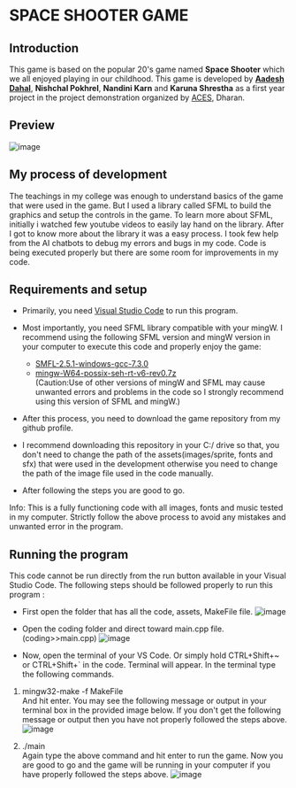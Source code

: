 # SPACE SHOOTER GAME

## Introduction
This game is based on the popular 20's game named **Space Shooter** which we all enjoyed playing in our childhood. This game is developed by [**Aadesh Dahal**](https://www.facebook.com/profile.php?id=100086562643929), **Nishchal Pokhrel**, **Nandini Karn** and **Karuna Shrestha** as a first year project in the project demonstration organized by [ACES](https://www.facebook.com/acesdharan), Dharan. 


## Preview

![image](https://github.com/user-attachments/assets/cfe8ba14-5860-4d0e-889e-2436f05973d3)


## My process of development

The teachings in my college was enough to understand basics of the game that were used in the game. But I used a library called SFML to build the graphics and setup the controls in the game. To learn more about SFML, initially i watched few youtube videos to easily lay hand on the library. After I got to know more about the library it was a easy process. I took few help from the AI chatbots to debug my errors and bugs in my code. Code is being executed properly but there are some room for improvements in my code.


## Requirements and setup 

* Primarily, you need [Visual Studio Code](https://code.visualstudio.com/Download) to run this program.
* Most importantly, you need SFML library compatible with your mingW. I recommend using the following SFML version and mingW version in your computer to execute this code and properly enjoy the game: 
   * [SMFL-2.5.1-windows-gcc-7.3.0](https://sourceforge.net/projects/sfml.mirror/files/2.5.1/SFML-2.5.1-windows-gcc-7.3.0-mingw-64-bit.zip/download)
   * [mingw-W64-possix-seh-rt-v6-rev0.7z](https://sourceforge.net/projects/mingw-w64/files/Toolchains%20targetting%20Win64/Personal%20Builds/mingw-builds/8.1.0/threads-posix/seh/x86_64-8.1.0-release-posix-seh-rt_v6-rev0.7z/download)<br>
 (Caution:Use of other versions of mingW and SFML may cause unwanted errors and problems in the code so I strongly recommend using this version of SFML and mingW.)

* After this process, you need to download the game repository from my github profile.
* I recommend downloading this repository in your C:/ drive so that, you don't need to change the path of the assets(images/sprite, fonts and sfx) that were used in the development otherwise you need to change the path of the image file used in the code manually. 
* After following the steps you are good to go.

Info: This is a fully functioning code with all images, fonts and music tested in my computer. Strictly follow the above process to avoid any mistakes and unwanted error in the program.


## Running the program
This code cannot be run directly from the run button available in your Visual Studio Code. The following steps should be followed properly to run this program :
* First open the folder that has all the code, assets, MakeFile file.
![image](https://github.com/user-attachments/assets/ced94fa8-5a95-4767-91f7-478aad791d55)

* Open the coding folder and direct toward main.cpp file. (coding>>main.cpp)
![image](https://github.com/user-attachments/assets/a5d1cc49-226c-46fa-b887-9b759fac54fd)

* Now, open the terminal of your VS Code. Or simply hold CTRL+Shift+~ or CTRL+Shift+` in the code. Terminal will appear. In the terminal type the following commands.

1. mingw32-make -f MakeFile<br>
And hit enter. You may see the following message or output in your terminal box in the provided image below. If you don't get the following message or output then you have not properly followed the steps above.
![image](https://github.com/user-attachments/assets/5c9a2b9b-bcbf-47ae-a806-eabab0c8e773)

2. ./main<br>
Again type the above command and hit enter to run the game. Now you are good to go and the game will be running in your computer if you have properly followed the steps above.
![image](https://github.com/user-attachments/assets/d3a8cbad-4cf8-4953-9ad3-403df7981afa)






